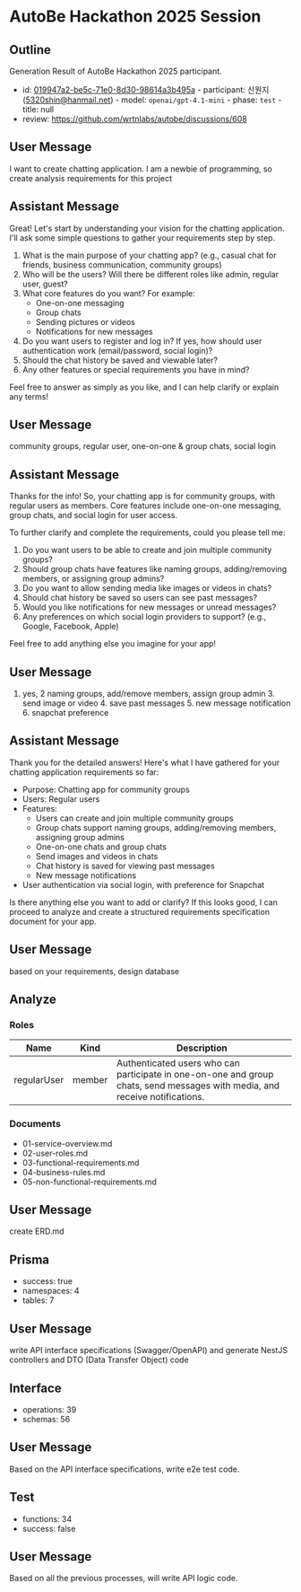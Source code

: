 # AutoBe Hackathon 2025 Session

## Outline

Generation Result of AutoBe Hackathon 2025 participant.

- id: [019947a2-be5c-71e0-8d30-98614a3b495a](./019947a2-be5c-71e0-8d30-98614a3b495a)
      - participant: 신원지(5320shin@hanmail.net)
      - model: `openai/gpt-4.1-mini`
      - phase: `test`
      - title: null
- review: https://github.com/wrtnlabs/autobe/discussions/608

## User Message

I want to create chatting application. I am a newbie of programming, so create analysis requirements for this project

## Assistant Message

Great! Let's start by understanding your vision for the chatting application. I'll ask some simple questions to gather your requirements step by step.

1. What is the main purpose of your chatting app? (e.g., casual chat for friends, business communication, community groups)
2. Who will be the users? Will there be different roles like admin, regular user, guest?
3. What core features do you want? For example:
   - One-on-one messaging
   - Group chats
   - Sending pictures or videos
   - Notifications for new messages
4. Do you want users to register and log in? If yes, how should user authentication work (email/password, social login)?
5. Should the chat history be saved and viewable later?
6. Any other features or special requirements you have in mind?

Feel free to answer as simply as you like, and I can help clarify or explain any terms!

## User Message

community groups, regular user, one-on-one & group chats, social login

## Assistant Message

Thanks for the info! So, your chatting app is for community groups, with regular users as members. Core features include one-on-one messaging, group chats, and social login for user access.

To further clarify and complete the requirements, could you please tell me:

1. Do you want users to be able to create and join multiple community groups?
2. Should group chats have features like naming groups, adding/removing members, or assigning group admins?
3. Do you want to allow sending media like images or videos in chats?
4. Should chat history be saved so users can see past messages?
5. Would you like notifications for new messages or unread messages?
6. Any preferences on which social login providers to support? (e.g., Google, Facebook, Apple)

Feel free to add anything else you imagine for your app!

## User Message

1. yes, 2 naming groups, add/remove members, assign group admin 3. send image or video 4. save past messages 5. new message notification 6. snapchat preference

## Assistant Message

Thank you for the detailed answers! Here's what I have gathered for your chatting application requirements so far:

- Purpose: Chatting app for community groups
- Users: Regular users
- Features:
  - Users can create and join multiple community groups
  - Group chats support naming groups, adding/removing members, assigning group admins
  - One-on-one chats and group chats
  - Send images and videos in chats
  - Chat history is saved for viewing past messages
  - New message notifications
- User authentication via social login, with preference for Snapchat

Is there anything else you want to add or clarify? If this looks good, I can proceed to analyze and create a structured requirements specification document for your app.

## User Message

based on your requirements, design database

## Analyze

### Roles

Name | Kind | Description
-----|------|--------------
regularUser | member | Authenticated users who can participate in one-on-one and group chats, send messages with media, and receive notifications. 

### Documents

- 01-service-overview.md
- 02-user-roles.md
- 03-functional-requirements.md
- 04-business-rules.md
- 05-non-functional-requirements.md

## User Message

create ERD.md

## Prisma

- success: true
- namespaces: 4
- tables: 7

## User Message

write API interface specifications (Swagger/OpenAPI) and generate NestJS controllers and DTO (Data Transfer Object) code

## Interface

- operations: 39
- schemas: 56

## User Message

Based on the API interface specifications, write e2e test code.

## Test

- functions: 34
- success: false

## User Message

Based on all the previous processes, will write API logic code.